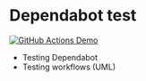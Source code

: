 # Dependabot test

[![GitHub Actions Demo](https://github.com/lcsrodriguez/test_dependabot/actions/workflows/test.yaml/badge.svg)](https://github.com/lcsrodriguez/test_dependabot/actions/workflows/test.yaml)

- Testing Dependabot
- Testing workflows (UML)
